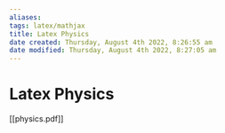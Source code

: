 ```yaml
---
aliases: 
tags: latex/mathjax  
title: Latex Physics
date created: Thursday, August 4th 2022, 8:26:55 am
date modified: Thursday, August 4th 2022, 8:27:05 am
---
```


# Latex Physics

[[physics.pdf]]